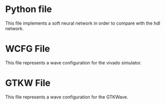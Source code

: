 # Python file
This file implements a soft neural network in order to compare with the hdl network. 

# WCFG File
This file represents a wave configuration for the vivado simulator.  

# GTKW File
This file represents a wave configuration for the GTKWave. 

